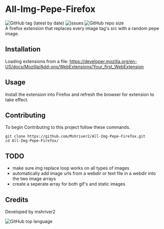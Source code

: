 # All-Img-Pepe-Firefox
![GitHub tag (latest by date)](https://img.shields.io/github/v/tag/mshriver2/All-Img-Pepe-Firefox?label=version) ![issues](https://img.shields.io/github/issues/Mshriver2/All-Img-Pepe-Firefox.svg) ![GitHub repo size](https://img.shields.io/github/repo-size/mshriver2/All-Img-Pepe-Firefox?color=green)    
A firefox extension that replaces every image tag's src with a random pepe image.

## Installation
Loading extensions from a file:
https://developer.mozilla.org/en-US/docs/Mozilla/Add-ons/WebExtensions/Your_first_WebExtension

## Usage
Install the extension into Firefox and refresh the browser for extension to take effect.

## Contributing
To begin Contributing to this project follow these commands.

```shell
git clone https://github.com/Mshriver2/All-Img-Pepe-Firefox.git
cd All-Img-Pepe-Firefox/
```

## TODO
* make sure img replace loop works on all types of images
* automatically add image urls from a webdir or text file in a webdir into the two image arrays
* create a seperate array for both gif's and static images

## Credits
Developed by mshriver2

![GitHub top language](https://img.shields.io/github/languages/top/mshriver2/All-Img-Pepe-Firefox?color=yellow)
